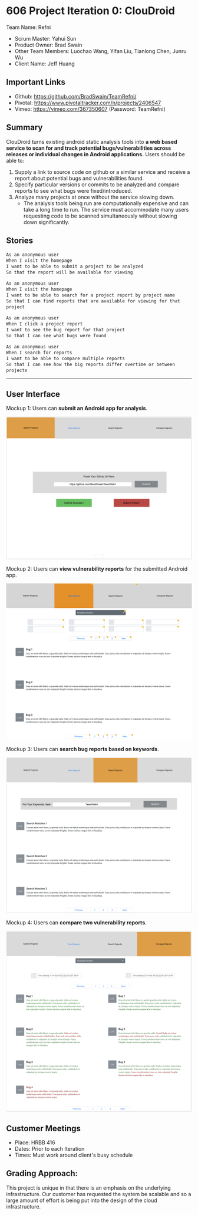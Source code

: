 # 606 Project Iteration 0: ClouDroid

Team Name: Refni

- Scrum Master: Yahui Sun
- Product Owner: Brad Swain
- Other Team Members: Luochao Wang, Yifan Liu, Tianlong Chen, Junru Wu
- Client Name: Jeff Huang

## Important Links

- Github: https://github.com/BradSwain/TeamRefni/
- Pivotal: https://www.pivotaltracker.com/n/projects/2406547
- Vimeo: https://vimeo.com/367350607 (Password: TeamRefni)

## Summary

ClouDroid turns existing android static analysis tools into __a web based service to scan for and track potential bugs/vulnerabilities across releases or individual changes in Android applications.__
Users should be able to:

1. Supply a link to source code on github or a similar service and receive a report about potential bugs and vulnerabilities found.
2. Specify particular versions or commits to be analyzed and compare reports to see what bugs were fixed/introduced.
3. Analyze many projects at once without the service slowing down.
    - The analysis tools being run are computationally expensive and can take a long time to run. The service must accommodate many users requesting code to be scanned simultaneously without slowing down significantly.


## Stories

```
As an anonymous user
When I visit the homepage
I want to be able to submit a project to be analyzed
So that the report will be available for viewing
```
```
As an anonymous user
When I visit the homepage
I want to be able to search for a project report by project name
So that I can find reports that are available for viewing for that project
```
```
As an anonymous user
When I click a project report
I want to see the bug report for that project
So that I can see what bugs were found
```
```
As an anonymous user
When I search for reports
I want to be able to compare multiple reports
So that I can see how the big reports differ overtime or between projects
```

---

## User Interface

Mockup 1: Users can __submit an Android app for analysis__.

![](mockups/ui4.png)

Mockup 2: Users can __view vulnerability reports__ for the submitted Android app.

![](mockups/ui1.png)

Mockup 3: Users can __search bug reports based on keywords__.

![](mockups/ui5.png)

Mockup 4: Users can __compare two vulnerability reports__.

![](mockups/ui3.png)

## Customer Meetings

- Place: HRBB 416
- Dates: Prior to each Iteration
- Times: Must work around client's busy schedule
 
## Grading Approach:

This project is unique in that there is an emphasis on the underlying infrastructure. Our customer has requested the system be scalable and so a large amount of effort is being put into the design of the cloud infrastructure.